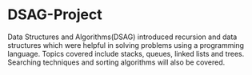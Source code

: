 # DSAG-Project
Data Structures and Algorithms(DSAG) introduced recursion and data structures which were helpful in solving problems using a programming language. Topics covered include stacks, queues, linked lists and trees. Searching techniques and sorting algorithms will also be covered.
